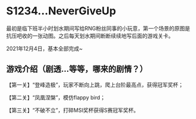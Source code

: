 # S1234...NeverGiveUp
最初是临下班半小时划水期间写给RNG粉丝同事的小玩意，第一个场景的原图是抗压吧收的一张动图。之后每天划水期间断断续续地写后面的游戏关卡。
  
2021年12月4日，基本全部完成~
  
  
## 游戏介绍（剧透...等等，哪来的剧情？）  
  
【第一关】“登峰造极”，玩家不断向上跳，爬上台阶最高点，获得冠军奖杯；
  
【第二关】“凤凰涅槃”，模仿flappy bird；
  
【第三关】“不破不立”，打碎MSI奖杯获得S赛冠军奖杯。
